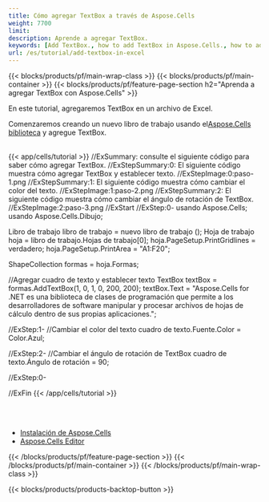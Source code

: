 ```yaml
---
title: Cómo agregar TextBox a través de Aspose.Cells
weight: 7700
limit:
description: Aprende a agregar TextBox.
keywords: [Add TextBox., how to add TextBox in Aspose.Cells., how to add TextBox using Aspose.Cells]
url: /es/tutorial/add-textbox-in-excel
---
```

{{< blocks/products/pf/main-wrap-class >}}
{{< blocks/products/pf/main-container >}}
{{< blocks/products/pf/feature-page-section h2="Aprenda a agregar TextBox con Aspose.Cells" >}}

<p>
En este tutorial, agregaremos TextBox en un archivo de Excel.
</p>

<p>
 Comenzaremos creando un nuevo libro de trabajo usando el<a href="https://www.nuget.org/packages/Aspose.Cells">Aspose.Cells biblioteca</a> y agregue TextBox.
</p>

<br />
{{< app/cells/tutorial >}}
//ExSummary: consulte el siguiente código para saber cómo agregar TextBox.
//ExStepSummary:0: El siguiente código muestra cómo agregar TextBox y establecer texto.
//ExStepImage:0:paso-1.png
//ExStepSummary:1: El siguiente código muestra cómo cambiar el color del texto.
//ExStepImage:1:paso-2.png
//ExStepSummary:2: El siguiente código muestra cómo cambiar el ángulo de rotación de TextBox.
//ExStepImage:2:paso-3.png
//ExStart
//ExStep:0-
usando Aspose.Cells;
usando Aspose.Cells.Dibujo;

Libro de trabajo libro de trabajo = nuevo libro de trabajo ();
Hoja de trabajo hoja = libro de trabajo.Hojas de trabajo[0];
hoja.PageSetup.PrintGridlines = verdadero;
hoja.PageSetup.PrintArea = "A1:F20";

ShapeCollection formas = hoja.Formas;

//Agregar cuadro de texto y establecer texto
TextBox textBox = formas.AddTextBox(1, 0, 1, 0, 200, 200);
textBox.Text = "Aspose.Cells for .NET es una biblioteca de clases de programación que permite a los desarrolladores de software manipular y procesar archivos de hojas de cálculo dentro de sus propias aplicaciones.";

//ExStep:1-
//Cambiar el color del texto
cuadro de texto.Fuente.Color = Color.Azul;

//ExStep:2-
//Cambiar el ángulo de rotación de TextBox
cuadro de texto.Ángulo de rotación = 90;

//ExStep:0-

//ExFin
{{< /app/cells/tutorial >}}
<br />

<br />
<br />
<div class="code-sample">
    <ul class="link-list">
        <li class="link-item"><a href="https://docs.aspose.com/cells/net/installation/">Instalación de Aspose.Cells</a></li>
        <li class="link-item"><a href="https://products.aspose.app/cells/editor/">Aspose.Cells Editor</a></li>
    </ul>
</div>

{{< /blocks/products/pf/feature-page-section >}}
{{< /blocks/products/pf/main-container >}}
{{< /blocks/products/pf/main-wrap-class >}}

{{< blocks/products/products-backtop-button >}}